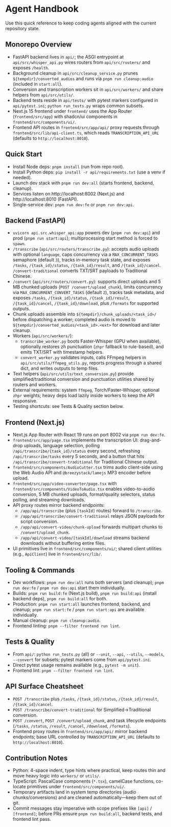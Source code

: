 # Agent Handbook

Use this quick reference to keep coding agents aligned with the current repository state.

## Monorepo Overview
- FastAPI backend lives in `api/`; the ASGI entrypoint at `api/src/whisper_api.py` wires routers from `api/src/routers/` and exposes `/health`.
- Background cleanup in `api/src/cleanup_service.py` prunes `${tempdir}/converted_audios` and runs via `pnpm run cleanup:audio` (included in `start:all`).
- Conversion and transcription workers sit in `api/src/workers/` and share helpers from `api/src/utils/`.
- Backend tests reside in `api/tests/` with pytest markers configured in `api/pytest.ini`; `python run_tests.py` wraps common subsets.
- Next.js 15 frontend under `frontend/` uses the App Router (`frontend/src/app`) with shadcn/ui components in `frontend/src/components/ui/`.
- Frontend API routes in `frontend/src/app/api/` proxy requests through `frontend/src/lib/api-client.ts`, which reads `TRANSCRIPTION_API_URL` (defaults to `http://localhost:8010`).

## Quick Start
- Install Node deps: `pnpm install` (run from repo root).
- Install Python deps: `pip install -r api/requirements.txt` (use a venv if needed).
- Launch dev stack with `pnpm run dev:all` (starts frontend, backend, cleanup).
- Services listen on http://localhost:8002 (Next.js) and http://localhost:8010 (FastAPI).
- Single-service dev: `pnpm run dev:fe` or `pnpm run dev:api`.

## Backend (FastAPI)
- `uvicorn api.src.whisper_api:app` powers dev (`pnpm run dev:api`) and prod (`pnpm run start:api`); multiprocessing start method is forced to `spawn`.
- `/transcribe` (`api/src/routers/transcribe.py`): accepts audio uploads with optional `language`, caps concurrency via a `MAX_CONCURRENT_TASKS` semaphore (default `3`), tracks in-memory task state, and exposes `/tasks`, `/{task_id}/status`, `/{task_id}/result`, and `/{task_id}/cancel`. `/convert-traditional` converts TXT/SRT payloads to Traditional Chinese.
- `/convert` (`api/src/routers/convert.py`): supports direct uploads and 5 MB chunked uploads (`POST /convert/upload_chunk`), limits concurrency via `MAX_CONCURRENT_CONVERT_TASKS` (default `2`), tracks task metadata, and exposes `/tasks`, `/{task_id}/status`, `/{task_id}/result`, `/{task_id}/cancel`, `/{task_id}/download`, plus `/formats` for supported outputs.
- Chunk uploads assemble into `${tempdir}/chunk_uploads/<task_id>/` before dispatching a worker; completed audio is moved to `${tempdir}/converted_audios/<task_id>.<ext>` for download and later cleanup.
- Workers (`api/src/workers/`):
  - `transcribe_worker.py` boots Faster-Whisper (GPU when available), optionally restores zh punctuation (`zhpr` fallback to rule-based), and emits TXT/SRT with timestamp helpers.
  - `convert_worker.py` validates inputs, calls FFmpeg helpers in `api/src/utils/ffmpeg_utils.py`, reports progress through a shared dict, and writes outputs to temp files.
- Text helpers (`api/src/utils/text_conversion.py`) provide simplified/traditional conversion and punctuation utilities shared by routers and workers.
- External requirements: system `ffmpeg`, Torch/Faster-Whisper, optional `zhpr` weights; heavy deps load lazily inside workers to keep the API responsive.
- Testing shortcuts: see Tests & Quality section below.

## Frontend (Next.js)
- Next.js App Router with React 19 runs on port 8002 via `pnpm run dev:fe`.
- `frontend/src/app/page.tsx` implements the transcription UI: drag-and-drop uploads, language selection, polling `/api/transcribe/{task_id}/status` every second, refreshing `/api/transcribe/tasks` every 5 seconds, and a button that hits `/api/transcribe/convert-traditional` for Traditional Chinese output.
- `frontend/src/components/AudioCutter.tsx` trims audio client-side using the Web Audio API and `@breezystack/lamejs` MP3 encoder before upload.
- `frontend/src/app/video-converter/page.tsx` with `frontend/src/components/VideoToAudio.tsx` enables video-to-audio conversion, 5 MB chunked uploads, format/quality selectors, status polling, and streaming downloads.
- API proxy routes mirror backend endpoints:
  - `/app/api/transcribe` (plus `[taskId]` routes) forward to `/transcribe`.
  - `/app/api/transcribe/convert-traditional` relays JSON payloads for script conversion.
  - `/app/api/convert-video/chunk-upload` forwards multipart chunks to `/convert/upload_chunk`.
  - `/app/api/convert-video/[taskId]/download` streams backend downloads without buffering entire files.
- UI primitives live in `frontend/src/components/ui/`; shared client utilities (e.g., `ApiClient`) live in `frontend/src/lib/`.

## Tooling & Commands
- Dev workflows: `pnpm run dev:all` runs both servers (and cleanup); `pnpm run dev:fe` / `pnpm run dev:api` start them individually.
- Builds: `pnpm run build:fe` (Next.js build), `pnpm run build:api` (install backend deps), `pnpm run build:all` for both.
- Production: `pnpm run start:all` launches frontend, backend, and cleanup; `pnpm run start:fe` / `pnpm run start:api` are available individually.
- Manual cleanup: `pnpm run cleanup:audio`.
- Frontend linting: `pnpm --filter frontend run lint`.

## Tests & Quality
- From `api/`: `python run_tests.py` (all) or `--unit`, `--api`, `--utils`, `--models`, `--convert` for subsets; pytest markers come from `api/pytest.ini`.
- Direct pytest usage remains available (e.g., `pytest -m unit`).
- Frontend lint: `pnpm --filter frontend run lint`.

## API Surface Cheatsheet
- `POST /transcribe` plus `/tasks`, `/{task_id}/status`, `/{task_id}/result`, `/{task_id}/cancel`.
- `POST /transcribe/convert-traditional` for Simplified→Traditional conversion.
- `POST /convert`, `POST /convert/upload_chunk`, and task lifecycle endpoints (`/tasks`, `/status`, `/result`, `/cancel`, `/download`, `/formats`).
- Frontend proxy routes in `frontend/src/app/api/` mirror backend endpoints; base URL controlled by `TRANSCRIPTION_API_URL` (defaults to `http://localhost:8010`).

## Contribution Notes
- Python: 4-space indent, type hints where practical, keep routes thin and move heavy logic into `workers/` or `utils/`.
- TypeScript: PascalCase components (`*.tsx`), camelCase functions, co-locate primitives under `frontend/src/components/ui/`.
- Temporary artifacts land in system temp directories (audio chunks/conversions) and are cleaned automatically—keep them out of git.
- Commit messages stay imperative with scope prefixes like `[api]` / `[frontend]`; before PRs ensure `pnpm run build:all`, backend tests, and frontend lint pass.
